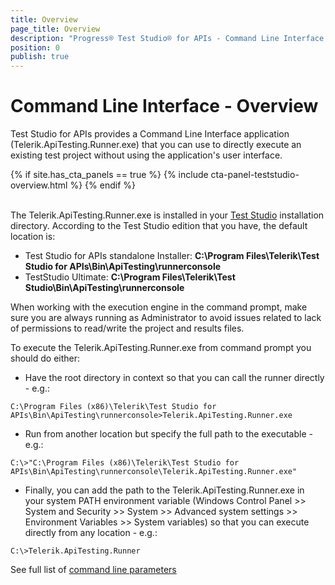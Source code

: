 ```yaml
---
title: Overview
page_title: Overview
description: "Progress® Test Studio® for APIs - Command Line Interface - Overview"
position: 0
publish: true
---
```

# Command Line Interface - Overview

Test Studio for APIs provides a Command Line Interface application (Telerik.ApiTesting.Runner.exe) that you can use to directly execute an existing test project without using the application's user interface.

{% if site.has_cta_panels == true %}
{% include cta-panel-teststudio-overview.html %}
{% endif %}

<br>
The Telerik.ApiTesting.Runner.exe is installed in your <a href="http://www.telerik.com/teststudio">Test Studio</a> installation directory. 
According to the Test Studio edition that you have, the default location is:

 * Test Studio for APIs standalone Installer: **C:\Program Files\Telerik\Test Studio for APIs\Bin\ApiTesting\runnerconsole**
 * TestStudio Ultimate: **C:\Program Files\Telerik\Test Studio\Bin\ApiTesting\runnerconsole**

When working with the execution engine in the command prompt, make sure you are always running as Administrator to avoid issues related to lack of permissions to read/write the project and results files.

To execute the Telerik.ApiTesting.Runner.exe from command prompt you should do either:
  - Have the root directory in context so that you can call the runner directly - e.g.:
  
`C:\Program Files (x86)\Telerik\Test Studio for APIs\Bin\ApiTesting\runnerconsole>Telerik.ApiTesting.Runner.exe`
  
  - Run from another location but specify the full path to the executable - e.g.:
  
`C:\>"C:\Program Files (x86)\Telerik\Test Studio for APIs\Bin\ApiTesting\runnerconsole\Telerik.ApiTesting.Runner.exe"`

  - Finally, you can add the path to the Telerik.ApiTesting.Runner.exe in your system PATH environment variable (Windows Control Panel >> System and Security >> System >> Advanced system settings >> Environment Variables >> System variables) so that you can execute directly from any location - e.g.:
  
`C:\>Telerik.ApiTesting.Runner`


See full list of <a href="/features/command-line/command-line-parameters">command line parameters</a>